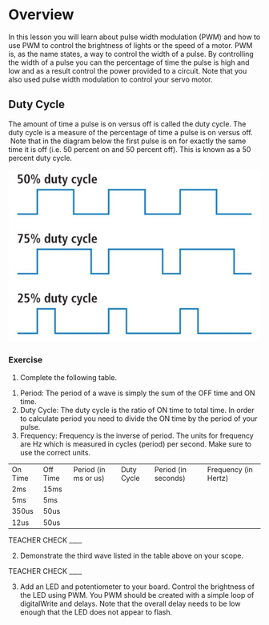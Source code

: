 # Overview

In this lesson you will learn about pulse width modulation (PWM) and how to use PWM to control the brightness of lights or the speed of a motor. PWM is, as the name states, a way to control the width of a pulse. By controlling the width of a pulse you can the percentage of time the pulse is high and low and as a result control the power provided to a circuit. Note that you also used pulse width modulation to control your servo motor.

## Duty Cycle

The amount of time a pulse is on versus off is called the duty cycle. The duty cycle is a measure of the percentage of time a pulse is on versus off.  Note that in the diagram below the first pulse is on for exactly the same time it is off (i.e. 50 percent on and 50 percent off). This is known as a 50 percent duty cycle.

![](images/image112.png)

### Exercise

1.  Complete the following table.

<!-- end list -->

1.  Period: The period of a wave is simply the sum of the OFF time and ON time.
2.  Duty Cycle: The duty cycle is the ratio of ON time to total time. In order to calculate period you need to divide the ON time by the period of your pulse.
3.  Frequency: Frequency is the inverse of period. The units for frequency are Hz which is measured in cycles (period) per second. Make sure to use the correct units.

|         |          |                      |            |                     |                      |
| ------- | -------- | -------------------- | ---------- | ------------------- | -------------------- |
| On Time | Off Time | Period (in ms or us) | Duty Cycle | Period (in seconds) | Frequency (in Hertz) |
| 2ms     | 15ms     |                      |            |                     |                      |
| 5ms     | 5ms      |                      |            |                     |                      |
| 350us   | 50us     |                      |            |                     |                      |
| 12us    | 50us     |                      |            |                     |                      |

TEACHER CHECK \_\_\_\_

2.  Demonstrate the third wave listed in the table above on your scope.

TEACHER CHECK \_\_\_\_

3.  Add an LED and potentiometer to your board. Control the brightness of the LED using PWM. You PWM should be created with a simple loop of digitalWrite and delays. Note that the overall delay needs to be low enough that the LED does not appear to flash.

 
